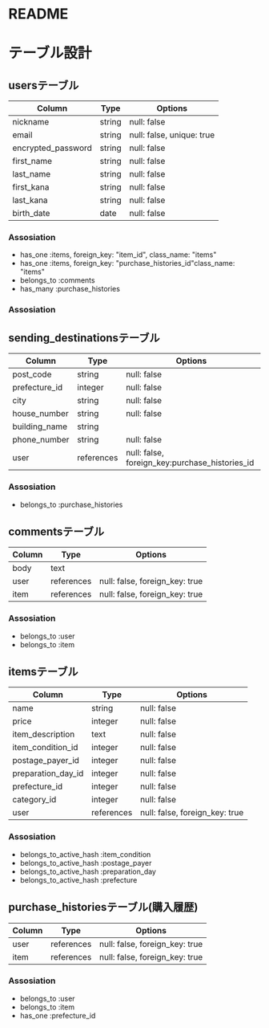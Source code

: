 # README
# テーブル設計

## usersテーブル
|Column|Type|Options|
|------|----|-------|
|nickname|string|null: false|
|email|string|null: false, unique: true|
|encrypted_password|string|null: false|
|first_name|string|null: false|
|last_name|string|null: false|
|first_kana|string|null: false|
|last_kana|string|null: false|
|birth_date|date|null: false|


### Assosiation
- has_one :items, foreign_key: "item_id", class_name: "items"
- has_one :items, foreign_key: "purchase_histories_id"class_name: "items"
- belongs_to :comments
- has_many :purchase_histories

### Assosiation

## sending_destinationsテーブル
|Column|Type|Options|
|------|----|-------|
|post_code|string|null: false|
|prefecture_id|integer|null: false|
|city|string|null: false|
|house_number|string|null: false|
|building_name|string|
|phone_number|string|null: false|
|user|references|null: false, foreign_key:purchase_histories_id|

### Assosiation
- belongs_to :purchase_histories

## commentsテーブル
|Column|Type|Options|
|------|----|-------|
|body|text|
|user|references|null: false, foreign_key: true|
|item|references|null: false, foreign_key: true|

### Assosiation
- belongs_to :user
- belongs_to :item

## itemsテーブル
|Column|Type|Options|
|------|----|-------|
|name|string|null: false|
|price|integer|null: false|
|item_description|text|null: false|
|item_condition_id|integer|null: false|
|postage_payer_id|integer|null: false|
|preparation_day_id|integer|null: false|
|prefecture_id|integer|null: false|
|category_id|integer|null: false|
|user|references|null: false, foreign_key: true|


### Assosiation
- belongs_to_active_hash :item_condition
- belongs_to_active_hash :postage_payer
- belongs_to_active_hash :preparation_day
- belongs_to_active_hash :prefecture

## purchase_historiesテーブル(購入履歴)
|Column|Type|Options|
|------|----|-------|
|user|references|null: false, foreign_key: true|
|item|references|null: false, foreign_key: true|

### Assosiation
- belongs_to :user
- belongs_to :item
- has_one :prefecture_id
